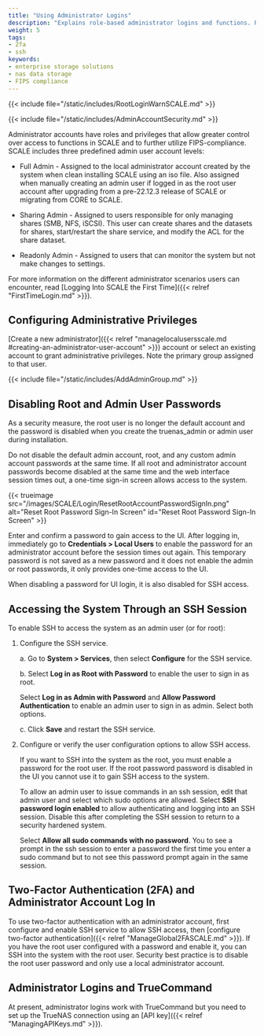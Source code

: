 ```yaml
---
title: "Using Administrator Logins"
description: "Explains role-based administrator logins and functions. Provides instructions on configuring SSH and working with the admin and root user passwords."
weight: 5
tags:
- 2fa
- ssh
keywords:
- enterprise storage solutions
- nas data storage 
- FIPS compliance
---
```


{{< include file="/static/includes/RootLoginWarnSCALE.md" >}}

{{< include file="/static/includes/AdminAccountSecurity.md" >}}

Administrator accounts have roles and privileges that allow greater control over access to functions in SCALE and to further utilize FIPS-compliance.
SCALE includes three predefined admin user account levels:

* Full Admin - Assigned to the local administrator account created by the system when clean installing SCALE using an <file>iso</file> file.
  Also assigned when manually creating an admin user if logged in as the root user account after upgrading from a pre-22.12.3 release of SCALE or migrating from CORE to SCALE.

* Sharing Admin - Assigned to users responsible for only managing shares (SMB, NFS, iSCSI).
  This user can create shares and the datasets for shares, start/restart the share service, and modify the ACL for the share dataset.

* Readonly Admin - Assigned to users that can monitor the system but not make changes to settings.

For more information on the different administrator scenarios users can encounter, read [Logging Into SCALE the First Time]({{< relref "FirstTimeLogin.md" >}}).

## Configuring Administrative Privileges

[Create a new administrator]({{< relref "managelocalusersscale.md #creating-an-administrator-user-account" >}}) account or select an existing account to grant administrative privileges.
Note the primary group assigned to that user.

{{< include file="/static/includes/AddAdminGroup.md" >}}

## Disabling Root and Admin User Passwords

As a security measure, the root user is no longer the default account and the password is disabled when you create the truenas_admin or admin user during installation.

Do not disable the default admin account, root, and any custom admin account passwords at the same time.
If all root and administrator account passwords become disabled at the same time and the web interface session times out, a one-time sign-in screen allows access to the system.

{{< trueimage src="/images/SCALE/Login/ResetRootAccountPasswordSignIn.png" alt="Reset Root Password Sign-In Screen" id="Reset Root Password Sign-In Screen" >}}

Enter and confirm a password to gain access to the UI.
After logging in, immediately go to **Credentials > Local Users** to enable the password for an administrator account before the session times out again.
This temporary password is not saved as a new password and it does not enable the admin or root passwords, it only provides one-time access to the UI.

When disabling a password for UI login, it is also disabled for SSH access.

## Accessing the System Through an SSH Session

To enable SSH to access the system as an admin user (or for root):

1. Configure the SSH service.

   a. Go to **System > Services**, then select **Configure** for the SSH service.

   b. Select **Log in as Root with Password** to enable the user to sign in as root.

      Select **Log in as Admin with Password** and **Allow Password Authentication** to enable an admin user to sign in as admin. Select both options.

   c. Click **Save** and restart the SSH service.

2. Configure or verify the user configuration options to allow SSH access.

   If you want to SSH into the system as the root, you must enable a password for the root user.
   If the root password password is disabled in the UI you cannot use it to gain SSH access to the system.

   To allow an admin user to issue commands in an ssh session, edit that admin user and select which sudo options are allowed.
   Select **SSH password login enabled** to allow authenticating and logging into an SSH session.
   Disable this after completing the SSH session to return to a security hardened system.

   Select **Allow all sudo commands with no password**.
   You to see a prompt in the ssh session to enter a password the first time you enter a sudo command but to not see this password prompt again in the same session.

## Two-Factor Authentication (2FA) and Administrator Account Log In

To use two-factor authentication with an administrator account, first configure and enable SSH service to allow SSH access, then [configure two-factor authentication]({{< relref "ManageGlobal2FASCALE.md" >}}).
If you have the root user configured with a password and enable it, you can SSH into the system with the root user.
Security best practice is to disable the root user password and only use a local administrator account.

## Administrator Logins and TrueCommand

At present, administrator logins work with TrueCommand but you need to set up the TrueNAS connection using an [API key]({{< relref "ManagingAPIKeys.md" >}}).
